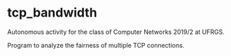 # tcp_bandwidth
Autonomous activity for the class of Computer Networks 2019/2 at UFRGS.

Program to analyze the fairness of multiple TCP connections.
